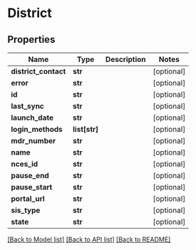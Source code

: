 # District

## Properties
Name | Type | Description | Notes
------------ | ------------- | ------------- | -------------
**district_contact** | **str** |  | [optional] 
**error** | **str** |  | [optional] 
**id** | **str** |  | [optional] 
**last_sync** | **str** |  | [optional] 
**launch_date** | **str** |  | [optional] 
**login_methods** | **list[str]** |  | [optional] 
**mdr_number** | **str** |  | [optional] 
**name** | **str** |  | [optional] 
**nces_id** | **str** |  | [optional] 
**pause_end** | **str** |  | [optional] 
**pause_start** | **str** |  | [optional] 
**portal_url** | **str** |  | [optional] 
**sis_type** | **str** |  | [optional] 
**state** | **str** |  | [optional] 

[[Back to Model list]](../README.md#documentation-for-models) [[Back to API list]](../README.md#documentation-for-api-endpoints) [[Back to README]](../README.md)

